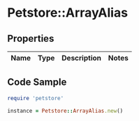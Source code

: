 # Petstore::ArrayAlias

## Properties

| Name | Type | Description | Notes |
| ---- | ---- | ----------- | ----- |

## Code Sample

```ruby
require 'petstore'

instance = Petstore::ArrayAlias.new()
```

